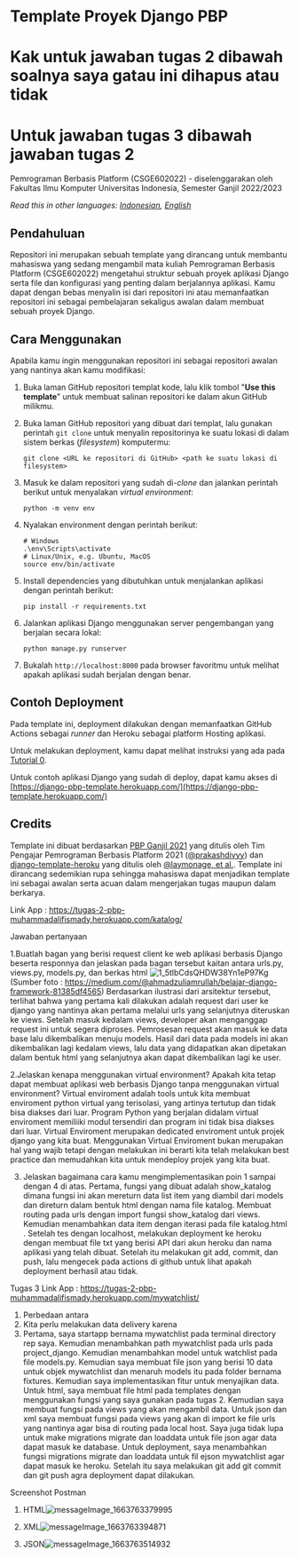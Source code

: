 # Template Proyek Django PBP
# Kak untuk jawaban tugas 2 dibawah soalnya saya gatau ini dihapus atau tidak
# Untuk jawaban tugas 3 dibawah jawaban tugas 2

Pemrograman Berbasis Platform (CSGE602022) - diselenggarakan oleh Fakultas Ilmu Komputer Universitas Indonesia, Semester Ganjil 2022/2023

*Read this in other languages: [Indonesian](README.md), [English](README.en.md)*

## Pendahuluan

Repositori ini merupakan sebuah template yang dirancang untuk membantu mahasiswa yang sedang mengambil mata kuliah Pemrograman Berbasis Platform (CSGE602022) mengetahui struktur sebuah proyek aplikasi Django serta file dan konfigurasi yang penting dalam berjalannya aplikasi. Kamu dapat dengan bebas menyalin isi dari repositori ini atau memanfaatkan repositori ini sebagai pembelajaran sekaligus awalan dalam membuat sebuah proyek Django.

## Cara Menggunakan

Apabila kamu ingin menggunakan repositori ini sebagai repositori awalan yang nantinya akan kamu modifikasi:

1. Buka laman GitHub repositori templat kode, lalu klik tombol "**Use this template**"
   untuk membuat salinan repositori ke dalam akun GitHub milikmu.
2. Buka laman GitHub repositori yang dibuat dari templat, lalu gunakan perintah
   `git clone` untuk menyalin repositorinya ke suatu lokasi di dalam sistem
   berkas (_filesystem_) komputermu:

   ```shell
   git clone <URL ke repositori di GitHub> <path ke suatu lokasi di filesystem>
   ```
3. Masuk ke dalam repositori yang sudah di-_clone_ dan jalankan perintah berikut
   untuk menyalakan _virtual environment_:

   ```shell
   python -m venv env
   ```
4. Nyalakan environment dengan perintah berikut:

   ```shell
   # Windows
   .\env\Scripts\activate
   # Linux/Unix, e.g. Ubuntu, MacOS
   source env/bin/activate
   ```
5. Install dependencies yang dibutuhkan untuk menjalankan aplikasi dengan perintah berikut:

   ```shell
   pip install -r requirements.txt
   ```

6. Jalankan aplikasi Django menggunakan server pengembangan yang berjalan secara
   lokal:

   ```shell
   python manage.py runserver
   ```
7. Bukalah `http://localhost:8000` pada browser favoritmu untuk melihat apakah aplikasi sudah berjalan dengan benar.

## Contoh Deployment 

Pada template ini, deployment dilakukan dengan memanfaatkan GitHub Actions sebagai _runner_ dan Heroku sebagai platform Hosting aplikasi. 

Untuk melakukan deployment, kamu dapat melihat instruksi yang ada pada [Tutorial 0](https://pbp-fasilkom-ui.github.io/ganjil-2023/assignments/tutorial/tutorial-0).

Untuk contoh aplikasi Django yang sudah di deploy, dapat kamu akses di [https://django-pbp-template.herokuapp.com/](https://django-pbp-template.herokuapp.com/)

## Credits

Template ini dibuat berdasarkan [PBP Ganjil 2021](https://gitlab.com/PBP-2021/pbp-lab) yang ditulis oleh Tim Pengajar Pemrograman Berbasis Platform 2021 ([@prakashdivyy](https://gitlab.com/prakashdivyy)) dan [django-template-heroku](https://github.com/laymonage/django-template-heroku) yang ditulis oleh [@laymonage, et al.](https://github.com/laymonage). Template ini dirancang sedemikian rupa sehingga mahasiswa dapat menjadikan template ini sebagai awalan serta acuan dalam mengerjakan tugas maupun dalam berkarya.

Link App : https://tugas-2-pbp-muhammadalifismady.herokuapp.com/katalog/

Jawaban pertanyaan

1.Buatlah bagan yang berisi request client ke web aplikasi berbasis Django beserta responnya dan jelaskan pada bagan tersebut kaitan antara urls.py, views.py, models.py, dan berkas html
![1_5tlbCdsQHDW38Yn1eP97Kg](https://user-images.githubusercontent.com/112617789/190299779-c0f4a0de-e572-4adf-a8b6-804ae4a0031d.jpeg)
(Sumber foto : https://medium.com/@ahmadzuliamrullah/belajar-django-framework-81385df4565)
Berdasarkan ilustrasi dari arsitektur tersebut, terlihat bahwa yang pertama kali dilakukan adalah request dari user ke django yang nantinya akan pertama melalui urls yang selanjutnya diteruskan ke views. Setelah masuk kedalam views, developer akan menganggap request ini untuk segera diproses. Pemrosesan request akan masuk ke data base lalu dikembalikan menuju models. Hasil dari data pada models ini akan dikembalikan lagi kedalam views, lalu data yang didapatkan akan dipetakan dalam bentuk html yang selanjutnya akan dapat dikembalikan lagi ke user.



2.Jelaskan kenapa menggunakan virtual environment? Apakah kita tetap dapat membuat aplikasi web berbasis Django tanpa menggunakan virtual environment?
Virtual enviroment adalah tools untuk kita membuat enviroment python  virtual yang terisolasi, yang artinya tertutup dan tidak bisa diakses dari luar. Program Python yang berjalan didalam virtual enviroment memiliiki modul tersendiri dan program ini tidak bisa diakses dari luar. Virtual Enviroment merupakan dedicated enviroment untuk projek django yang kita buat. Menggunakan Virtual Enviroment bukan merupakan hal yang wajib tetapi dengan melakukan ini berarti kita telah melakukan best practice dan memudahkan kita untuk mendeploy projek yang kita buat.

3. Jelaskan bagaimana cara kamu mengimplementasikan poin 1 sampai dengan 4 di atas.
Pertama, fungsi yang dibuat adalah show_katalog dimana fungsi ini akan mereturn data list item yang diambil dari models dan direturn dalam bentuk html dengan nama file katalog. Membuat routing pada urls dengan import fungsi show_katalog dari views. Kemudian menambahkan data item dengan iterasi pada file katalog.html . Setelah tes dengan localhost, melakukan deployment ke heroku dengan membuat file txt yang berisi API dari akun heroku dan nama aplikasi yang telah dibuat. Setelah itu melakukan git add, commit, dan push, lalu mengecek pada actions di github untuk lihat apakah deployment berhasil atau tidak.

Tugas 3
Link App : https://tugas-2-pbp-muhammadalifismady.herokuapp.com/mywatchlist/
1. Perbedaan antara
2. Kita perlu melakukan data delivery karena
3. Pertama, saya startapp bernama mywatchlist pada terminal directory rep saya. Kemudian menambahkan path mywatchlist pada urls pada project_django. Kemudian menambahkan model untuk watchlist pada file models.py. Kemudian saya membuat file json yang berisi 10 data untuk objek mywatchlist dan menaruh models itu pada folder bernama fixtures. Kemudian saya implementasikan fitur untuk menyajikan data. Untuk html, saya membuat file html pada templates dengan menggunakan fungsi yang saya gunakan pada tugas 2. Kemudian saya membuat fungsi pada views yang akan mengambil data. Untuk json dan xml saya membuat fungsi pada views yang akan di import ke file urls yang nantinya agar bisa di routing pada local host. Saya juga tidak lupa untuk make migrations migrate dan loaddata untuk file json agar data dapat masuk ke database. Untuk deployment, saya menambahkan fungsi migrations migrate dan loaddata untuk fil ejson mywatchlist agar dapat masuk ke heroku. Setelah itu saya melakukan git add git commit dan git push agra deployment dapat dilakukan. 

Screenshot Postman
1. HTML![messageImage_1663763379995](https://user-images.githubusercontent.com/112617789/191504463-0191d243-627e-4178-ba91-6dc4e60f006d.jpg)

2. XML![messageImage_1663763394871](https://user-images.githubusercontent.com/112617789/191504495-08dbc87e-6c27-4a77-a0ca-d1c83f860e54.jpg)

3. JSON![messageImage_1663763514932](https://user-images.githubusercontent.com/112617789/191504530-0b58042e-9690-458d-874e-75ab061c7a60.jpg)

